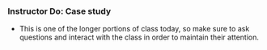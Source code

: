 ### Instructor Do: Case study

* This is one of the longer portions of class today, so make sure to ask questions and interact with the class in order to maintain their attention.
